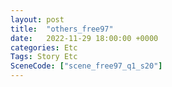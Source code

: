 ```yaml
---
layout: post
title:  "others_free97"
date:   2022-11-29 18:00:00 +0000
categories: Etc
Tags: Story Etc
SceneCode: ["scene_free97_q1_s20"]
---
```

